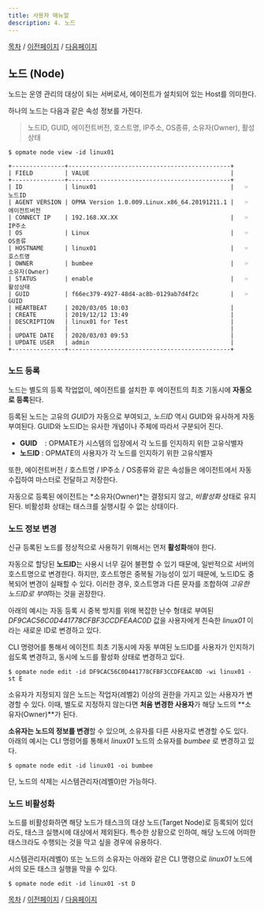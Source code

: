 ```yaml
---
title: 사용자 매뉴얼
description: 4. 노드
---
```


[목차](UserManual.md) / [이전페이지](UserManual3.md) / [다음페이지](UserManual5.md)

## 노드 (Node)

노드는 운영 관리의 대상이 되는 서버로서, 에이전트가 설치되어 있는 Host를 의미한다.

하나의 노드는 다음과 같은 속성 정보를 가진다.
> 노드ID, GUID, 에이전트버전, 호스트명, IP주소, OS종류, 소유자(Owner), 활성상태

```
$ opmate node view -id linux01

+---------------+----------------------------------------------+
| FIELD         | VALUE                                        |
+---------------+----------------------------------------------+
| ID            | linux01                                      |   ☞ 노드ID
| AGENT VERSION | OPMA Version 1.0.009.Linux.x86_64.20191211.1 |   ☞ 에이전트버전
| CONNECT IP    | 192.168.XX.XX                                |   ☞ IP주소
| OS            | Linux                                        |   ☞ OS종류
| HOSTNAME      | linux01                                      |   ☞ 호스트명
| OWNER         | bumbee                                       |   ☞ 소유자(Owner)
| STATUS        | enable                                       |   ☞ 활성상태
| GUID          | f66ec379-4927-48d4-ac8b-0129ab7d4f2c         |   ☞ GUID
| HEARTBEAT     | 2020/03/05 10:03                             |
| CREATE        | 2019/12/12 13:49                             |
| DESCRIPTION   | linux01 for Test                             |
|               |                                              |
| UPDATE DATE   | 2020/03/03 09:53                             |
| UPDATE USER   | admin                                        |
+---------------+----------------------------------------------+
```

### 노드 등록

노드는 별도의 등록 작업없이, 에이전트를 설치한 후 에이전트의 최초 기동시에 **자동으로 등록**된다.

등록된 노드는 고유의 *GUID*가 자동으로 부여되고, *노드ID* 역시 GUID와 유사하게 자동 부여된다. GUID와 노드ID는 유사한 개념이나 주체에 따라서 구분되어 진다.

- **GUID** &nbsp;&nbsp;&nbsp;: OPMATE가 시스템의 입장에서 각 노드를 인지하지 위한 고유식별자
- **노드ID** : OPMATE의 사용자가 각 노드를 인지하기 위한 고유식별자

또한, 에이전트버전 / 호스트명 / IP주소 / OS종류와 같은 속성들은 에이전트에서 자동 수집하여 마스터로 전달하고 저장한다.

자동으로 등록된 에이전트는 *소유자(Owner)*는 결정되지 않고, *비활성화* 상태로 유지된다.
비활성화 상태는 태스크를 실행시킬 수 없는 상태이다.

### 노드 정보 변경

신규 등록된 노드를 정상적으로 사용하기 위해서는 먼저 **활성화**해야 한다.

자동으로 할당된 **노드ID**는 사용시 너무 길어 불편할 수 있기 때문에, 일반적으로 서버의 호스트명으로 변경한다.
하지만, 호스트명은 중복될 가능성이 있기 때문에, 노드ID도 중복되어 변경이 실패할 수 있다.
이러한 경우, 호스트명과 다른 문자를 조합하여 *고유한 노드ID로 부여*하는 것을 권장한다.

아래의 예시는 자동 등록 시 중복 방지를 위해 복잡한 난수 형태로 부여된 *DF9CAC56C0D441778CFBF3CCDFEAAC0D* 값을 사용자에게 친숙한 *linux01* 이라는 새로운 ID로 변경하고 있다.

CLI 명령어를 통해서 에이전트 최초 기동시에 자동 부여된 노드ID를 사용자가 인지하기 쉽도록 변경하고, 동시에 노드를 활성화 상태로 변경하고 있다.

```
$ opmate node edit -id DF9CAC56C0D441778CFBF3CCDFEAAC0D -wi linux01 -st E
```

소유자가 지정되지 않은 노드는 작업자(레벨2) 이상의 권한을 가지고 있는 사용자가 변경할 수 있다.
이때, 별도로 지정하지 않는다면 **처음 변경한 사용자**가 해당 노드의 **소유자(Owner)**가 된다.

**소유자는 노드의 정보를 변경**할 수 있으며, 소유자를 다른 사용자로 변경할 수도 있다.
아래의 예시는 CLI 명령어를 통해서 *linux01* 노드의 소유자를 *bumbee* 로 변경하고 있다.

```
$ opmate node edit -id linux01 -oi bumbee
```

단, 노드의 삭제는 시스템관리자(레벨0)만 가능하다.

### 노드 비활성화

노드를 비활성화하면 해당 노드가 태스크의 대상 노드(Target Node)로 등록되어 있더라도, 태스크 실행시에 대상에서 제외된다.
특수한 상황으로 인하여, 해당 노드에 어떠한 태스크라도 수행되는 것을 막고 싶을 경우에 유용하다.

시스템관리자(레벨0) 또는 노드의 소유자는 아래와 같은 CLI 명령으로 *linux01* 노드에서의 모든 태스크 실행을 막을 수 있다.

```
$ opmate node edit -id linux01 -st D
```

[목차](UserManual.md) / [이전페이지](UserManual3.md) / [다음페이지](UserManual5.md)